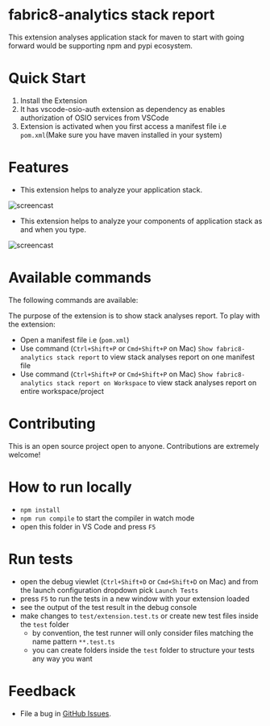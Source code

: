 # fabric8-analytics stack report

This extension analyses application stack for maven to start with going forward would be supporting npm and pypi ecosystem.

Quick Start
============
1. Install the Extension
2. It has vscode-osio-auth extension as dependency as enables authorization of OSIO services from VSCode
2. Extension is activated when you first access a manifest file i.e `pom.xml`(Make sure you have maven installed in your system)


Features
=========

* This extension helps to analyze your application stack.

![ screencast ](https://raw.githubusercontent.com/fabric8-analytics/fabric8-analytics-vscode-extension/master/images/stackanalysis.png)

* This extension helps to analyze your components of application stack as and when you type.

![ screencast ](https://raw.githubusercontent.com/fabric8-analytics/fabric8-analytics-vscode-extension/master/images/compAnalysis.png)


Available commands
==========================
The following commands are available:

The purpose of the extension is to show stack analyses report. To play with the extension:
- Open a manifest file i.e (`pom.xml`)
- Use command (`Ctrl+Shift+P` or `Cmd+Shift+P` on Mac) `Show fabric8-analytics stack report` to view stack analyses report on one manifest file
- Use command (`Ctrl+Shift+P` or `Cmd+Shift+P` on Mac) `Show fabric8-analytics stack report on Workspace` to view stack analyses report on entire workspace/project


Contributing
===============
This is an open source project open to anyone. Contributions are extremely welcome!


# How to run locally

* `npm install`
* `npm run compile` to start the compiler in watch mode
* open this folder in VS Code and press `F5`


# Run tests
* open the debug viewlet (`Ctrl+Shift+D` or `Cmd+Shift+D` on Mac) and from the launch configuration dropdown pick `Launch Tests`
* press `F5` to run the tests in a new window with your extension loaded
* see the output of the test result in the debug console
* make changes to `test/extension.test.ts` or create new test files inside the `test` folder
    * by convention, the test runner will only consider files matching the name pattern `**.test.ts`
    * you can create folders inside the `test` folder to structure your tests any way you want


Feedback
===============
* File a bug in [GitHub Issues](https://github.com/fabric8-analytics/fabric8-analytics-vscode-extension/issues).
